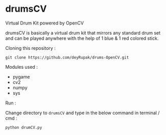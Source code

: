 # drumsCV
Virtual Drum Kit powered by OpenCV

drumsCV is basically a virtual drum kit that mirrors any standard drum set and can be played anywhere with the help of 1 blue & 1 red colored stick.

Cloning this repository :
```
git clone https://github.com/deyRupak/drums-OpenCV.git
```

Modules used :
- pygame
- cv2
- numpy
- sys

Run : 

Change directory to `drumsCV` and type in the below command in terminal / cmd :
```
python drumCV.py
```
